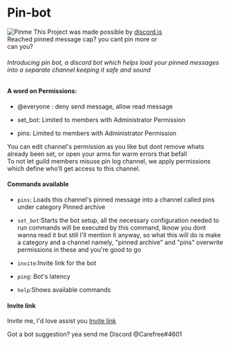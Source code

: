 # Pin-bot
![Pinme](https://media.discordapp.net/attachments/716902525374038027/719413952366247966/Pin-me-removebg-preview.png)
This Project was made possible by [discord.js](https://discord.js.org/#/)<br>
Reached pinned message cap? you cant pin more or<br>
can you?<br>
###### Introducing pin bot, a discord bot which helps load your pinned messages into a separate channel keeping it safe and sound
#### A word on Permissions:

- @everyone : deny send message, allow read message<br>

- set_bot: Limited to members with Administrator Permission<br>

- pins: Limited to members with Administrator Permission<br>

You can edit channel's permission as you like but dont remove whats already been set, or open your
arms for warm errors that befall<br>
To not let guild members misuse pin log channel, we apply permissions which define who’ll get access to this channel.

#### Commands available

- ``pins``: Loads this channel's pinned message into a channel called pins under category Pinned archive

- ``set_bot``:Starts the bot setup, all the necessary configuration needed to run commands will be executed by this command, Iknow you dont wanna read it but still I'll mention it anyway, so what this will do is make a category and a channel namely, "pinned archive" and "pins" overwrite permissions in these and you're good to go

- ``invite``:Invite link for the bot

- ``ping``: Bot's latency

- ``help``:Shows available commands


#### Invite link
Invite me, I'd love assist you [Invite link](https://discordapp.com/api/oauth2/authorize?client_id=558284533326413836&permissions=470150257&scope=bot)<br>

Got a bot suggestion? yea send me Discord @Carefree#4601
